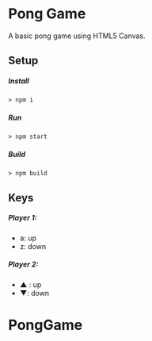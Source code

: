 # Pong Game

A basic pong game using HTML5 Canvas. 

## Setup

##### Install

`> npm i`

##### Run

`> npm start`

##### Build

`> npm build`

## Keys

##### Player 1:
* a: up
* z: down


##### Player 2:
* ▲ : up
* ▼: down

# PongGame

